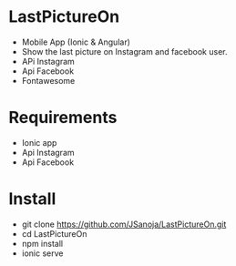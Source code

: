 # LastPictureOn
- Mobile App (Ionic & Angular)
- Show the last picture on Instagram and facebook user.
- APi Instagram
- Api Facebook
- Fontawesome


# Requirements
- Ionic app
- Api Instagram
- Api Facebook

# Install
- git clone https://github.com/JSanoja/LastPictureOn.git
- cd LastPictureOn
- npm install
- ionic serve
